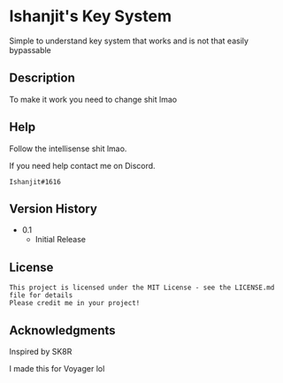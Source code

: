 # Ishanjit's Key System

Simple to understand key system that works and is not that easily bypassable

## Description

To make it work you need to change shit lmao

## Help

Follow the intellisense shit lmao.

If you need help contact me on Discord.
```
Ishanjit#1616
```
## Version History

* 0.1
    * Initial Release


## License
```
This project is licensed under the MIT License - see the LICENSE.md file for details
Please credit me in your project!
```


## Acknowledgments
Inspired by SK8R

I made this for Voyager lol

